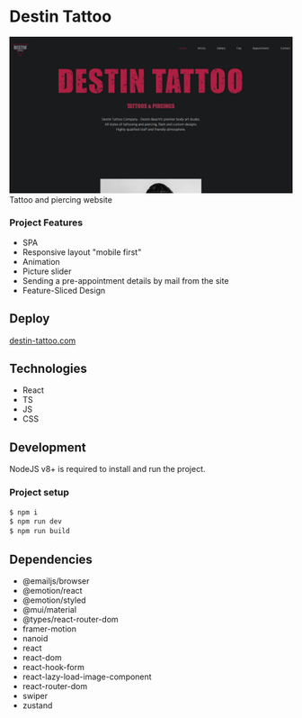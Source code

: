 # Destin Tattoo
![Project illustartion](https://github.com/MariaZakharova0805/tattoo/raw/main/screenshot.jpg)
Tattoo and piercing website

### Project Features
- SPA
- Responsive layout "mobile first"
- Animation
- Picture slider
- Sending a pre-appointment details by mail from the site
- Feature-Sliced Design

## Deploy
<a href="https://tattoo-ten.vercel.app/" target="_blank">destin-tattoo.com</a>

## Technologies
- React
- TS
- JS
- CSS

## Development
NodeJS v8+ is required to install and run the project.

### Project setup
```sh
$ npm i
$ npm run dev
$ npm run build
```
## Dependencies
- @emailjs/browser
- @emotion/react
- @emotion/styled
- @mui/material
- @types/react-router-dom
- framer-motion
- nanoid
- react
- react-dom
- react-hook-form
- react-lazy-load-image-component
- react-router-dom
- swiper
- zustand